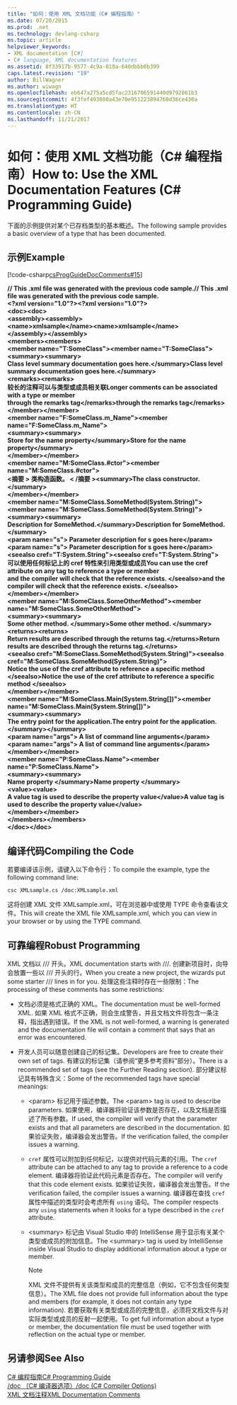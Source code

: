 ```yaml
---
title: "如何：使用 XML 文档功能（C# 编程指南）"
ms.date: 07/20/2015
ms.prod: .net
ms.technology: devlang-csharp
ms.topic: article
helpviewer_keywords:
- XML documentation [C#]
- C# language, XML documentation features
ms.assetid: 8f33917b-9577-4c9a-818a-640dbbb0b399
caps.latest.revision: "19"
author: BillWagner
ms.author: wiwagn
ms.openlocfilehash: eb647a275a5cd5fac2316706591440d9792861b3
ms.sourcegitcommit: 4f3fef493080a43e70e951223894768d36ce430a
ms.translationtype: HT
ms.contentlocale: zh-CN
ms.lasthandoff: 11/21/2017
---
```

# <a name="how-to-use-the-xml-documentation-features-c-programming-guide"></a><span data-ttu-id="69a69-102">如何：使用 XML 文档功能（C# 编程指南）</span><span class="sxs-lookup"><span data-stu-id="69a69-102">How to: Use the XML Documentation Features (C# Programming Guide)</span></span>
<span data-ttu-id="69a69-103">下面的示例提供对某个已存档类型的基本概述。</span><span class="sxs-lookup"><span data-stu-id="69a69-103">The following sample provides a basic overview of a type that has been documented.</span></span>  
  
## <a name="example"></a><span data-ttu-id="69a69-104">示例</span><span class="sxs-lookup"><span data-stu-id="69a69-104">Example</span></span>  
 [!code-csharp[csProgGuideDocComments#15](../../../csharp/programming-guide/xmldoc/codesnippet/CSharp/how-to-use-the-xml-documentation-features_1.cs)]  
  
 <span data-ttu-id="69a69-105">**// This .xml file was generated with the previous code sample.**</span><span class="sxs-lookup"><span data-stu-id="69a69-105">**// This .xml file was generated with the previous code sample.**</span></span>  
<span data-ttu-id="69a69-106">**\<?xml version="1.0"?>**</span><span class="sxs-lookup"><span data-stu-id="69a69-106">**\<?xml version="1.0"?>**</span></span>  
<span data-ttu-id="69a69-107">**\<doc>**</span><span class="sxs-lookup"><span data-stu-id="69a69-107">**\<doc>**</span></span>  
 <span data-ttu-id="69a69-108">**\<assembly>**</span><span class="sxs-lookup"><span data-stu-id="69a69-108">**\<assembly>**</span></span>  
 <span data-ttu-id="69a69-109">**\<name>xmlsample\</name>**</span><span class="sxs-lookup"><span data-stu-id="69a69-109">**\<name>xmlsample\</name>**</span></span>  
 <span data-ttu-id="69a69-110">**\</assembly>**</span><span class="sxs-lookup"><span data-stu-id="69a69-110">**\</assembly>**</span></span>  
 <span data-ttu-id="69a69-111">**\<members>**</span><span class="sxs-lookup"><span data-stu-id="69a69-111">**\<members>**</span></span>  
 <span data-ttu-id="69a69-112">**\<member name="T:SomeClass">**</span><span class="sxs-lookup"><span data-stu-id="69a69-112">**\<member name="T:SomeClass">**</span></span>  
 <span data-ttu-id="69a69-113">**\<summary>**</span><span class="sxs-lookup"><span data-stu-id="69a69-113">**\<summary>**</span></span>  
 <span data-ttu-id="69a69-114">**Class level summary documentation goes here.\</summary>**</span><span class="sxs-lookup"><span data-stu-id="69a69-114">**Class level summary documentation goes here.\</summary>**</span></span>  
 <span data-ttu-id="69a69-115">**\<remarks>**</span><span class="sxs-lookup"><span data-stu-id="69a69-115">**\<remarks>**</span></span>  
 <span data-ttu-id="69a69-116">**较长的注释可以与类型或成员相关联**</span><span class="sxs-lookup"><span data-stu-id="69a69-116">**Longer comments can be associated with a type or member**</span></span>  
 <span data-ttu-id="69a69-117">**through the remarks tag\</remarks>**</span><span class="sxs-lookup"><span data-stu-id="69a69-117">**through the remarks tag\</remarks>**</span></span>  
 <span data-ttu-id="69a69-118">**\</member>**</span><span class="sxs-lookup"><span data-stu-id="69a69-118">**\</member>**</span></span>  
 <span data-ttu-id="69a69-119">**\<member name="F:SomeClass.m_Name">**</span><span class="sxs-lookup"><span data-stu-id="69a69-119">**\<member name="F:SomeClass.m_Name">**</span></span>  
 <span data-ttu-id="69a69-120">**\<summary>**</span><span class="sxs-lookup"><span data-stu-id="69a69-120">**\<summary>**</span></span>  
 <span data-ttu-id="69a69-121">**Store for the name property\</summary>**</span><span class="sxs-lookup"><span data-stu-id="69a69-121">**Store for the name property\</summary>**</span></span>  
 <span data-ttu-id="69a69-122">**\</member>**</span><span class="sxs-lookup"><span data-stu-id="69a69-122">**\</member>**</span></span>  
 <span data-ttu-id="69a69-123">**\<member name="M:SomeClass.#ctor">**</span><span class="sxs-lookup"><span data-stu-id="69a69-123">**\<member name="M:SomeClass.#ctor">**</span></span>  
 <span data-ttu-id="69a69-124">**\<摘要 > 类构造函数。 \< /摘要 >**</span><span class="sxs-lookup"><span data-stu-id="69a69-124">**\<summary>The class constructor.\</summary>**</span></span>  
 <span data-ttu-id="69a69-125">**\</member>**</span><span class="sxs-lookup"><span data-stu-id="69a69-125">**\</member>**</span></span>  
 <span data-ttu-id="69a69-126">**\<member name="M:SomeClass.SomeMethod(System.String)">**</span><span class="sxs-lookup"><span data-stu-id="69a69-126">**\<member name="M:SomeClass.SomeMethod(System.String)">**</span></span>  
 <span data-ttu-id="69a69-127">**\<summary>**</span><span class="sxs-lookup"><span data-stu-id="69a69-127">**\<summary>**</span></span>  
 <span data-ttu-id="69a69-128">**Description for SomeMethod.\</summary>**</span><span class="sxs-lookup"><span data-stu-id="69a69-128">**Description for SomeMethod.\</summary>**</span></span>  
 <span data-ttu-id="69a69-129">**\<param name="s"> Parameter description for s goes here\</param>**</span><span class="sxs-lookup"><span data-stu-id="69a69-129">**\<param name="s"> Parameter description for s goes here\</param>**</span></span>  
 <span data-ttu-id="69a69-130">**\<seealso cref="T:System.String">**</span><span class="sxs-lookup"><span data-stu-id="69a69-130">**\<seealso cref="T:System.String">**</span></span>  
 <span data-ttu-id="69a69-131">**可以使用任何标记上的 cref 特性来引用类型或成员**</span><span class="sxs-lookup"><span data-stu-id="69a69-131">**You can use the cref attribute on any tag to reference a type or member**</span></span>  
 <span data-ttu-id="69a69-132">**and the compiler will check that the reference exists. \</seealso>**</span><span class="sxs-lookup"><span data-stu-id="69a69-132">**and the compiler will check that the reference exists. \</seealso>**</span></span>  
 <span data-ttu-id="69a69-133">**\</member>**</span><span class="sxs-lookup"><span data-stu-id="69a69-133">**\</member>**</span></span>  
 <span data-ttu-id="69a69-134">**\<member name="M:SomeClass.SomeOtherMethod">**</span><span class="sxs-lookup"><span data-stu-id="69a69-134">**\<member name="M:SomeClass.SomeOtherMethod">**</span></span>  
 <span data-ttu-id="69a69-135">**\<summary>**</span><span class="sxs-lookup"><span data-stu-id="69a69-135">**\<summary>**</span></span>  
 <span data-ttu-id="69a69-136">**Some other method. \</summary>**</span><span class="sxs-lookup"><span data-stu-id="69a69-136">**Some other method. \</summary>**</span></span>  
 <span data-ttu-id="69a69-137">**\<returns>**</span><span class="sxs-lookup"><span data-stu-id="69a69-137">**\<returns>**</span></span>  
 <span data-ttu-id="69a69-138">**Return results are described through the returns tag.\</returns>**</span><span class="sxs-lookup"><span data-stu-id="69a69-138">**Return results are described through the returns tag.\</returns>**</span></span>  
 <span data-ttu-id="69a69-139">**\<seealso cref="M:SomeClass.SomeMethod(System.String)">**</span><span class="sxs-lookup"><span data-stu-id="69a69-139">**\<seealso cref="M:SomeClass.SomeMethod(System.String)">**</span></span>  
 <span data-ttu-id="69a69-140">**Notice the use of the cref attribute to reference a specific method \</seealso>**</span><span class="sxs-lookup"><span data-stu-id="69a69-140">**Notice the use of the cref attribute to reference a specific method \</seealso>**</span></span>  
 <span data-ttu-id="69a69-141">**\</member>**</span><span class="sxs-lookup"><span data-stu-id="69a69-141">**\</member>**</span></span>  
 <span data-ttu-id="69a69-142">**\<member name="M:SomeClass.Main(System.String[])">**</span><span class="sxs-lookup"><span data-stu-id="69a69-142">**\<member name="M:SomeClass.Main(System.String[])">**</span></span>  
 <span data-ttu-id="69a69-143">**\<summary>**</span><span class="sxs-lookup"><span data-stu-id="69a69-143">**\<summary>**</span></span>  
 <span data-ttu-id="69a69-144">**The entry point for the application.**</span><span class="sxs-lookup"><span data-stu-id="69a69-144">**The entry point for the application.**</span></span>  
 <span data-ttu-id="69a69-145">**\</summary>**</span><span class="sxs-lookup"><span data-stu-id="69a69-145">**\</summary>**</span></span>  
 <span data-ttu-id="69a69-146">**\<param name="args"> A list of command line arguments\</param>**</span><span class="sxs-lookup"><span data-stu-id="69a69-146">**\<param name="args"> A list of command line arguments\</param>**</span></span>  
 <span data-ttu-id="69a69-147">**\</member>**</span><span class="sxs-lookup"><span data-stu-id="69a69-147">**\</member>**</span></span>  
 <span data-ttu-id="69a69-148">**\<member name="P:SomeClass.Name">**</span><span class="sxs-lookup"><span data-stu-id="69a69-148">**\<member name="P:SomeClass.Name">**</span></span>  
 <span data-ttu-id="69a69-149">**\<summary>**</span><span class="sxs-lookup"><span data-stu-id="69a69-149">**\<summary>**</span></span>  
 <span data-ttu-id="69a69-150">**Name property \</summary>**</span><span class="sxs-lookup"><span data-stu-id="69a69-150">**Name property \</summary>**</span></span>  
 <span data-ttu-id="69a69-151">**\<value>**</span><span class="sxs-lookup"><span data-stu-id="69a69-151">**\<value>**</span></span>  
 <span data-ttu-id="69a69-152">**A value tag is used to describe the property value\</value>**</span><span class="sxs-lookup"><span data-stu-id="69a69-152">**A value tag is used to describe the property value\</value>**</span></span>  
 <span data-ttu-id="69a69-153">**\</member>**</span><span class="sxs-lookup"><span data-stu-id="69a69-153">**\</member>**</span></span>  
 <span data-ttu-id="69a69-154">**\</members>**</span><span class="sxs-lookup"><span data-stu-id="69a69-154">**\</members>**</span></span>  
<span data-ttu-id="69a69-155">**\</doc>**</span><span class="sxs-lookup"><span data-stu-id="69a69-155">**\</doc>**</span></span>   
## <a name="compiling-the-code"></a><span data-ttu-id="69a69-156">编译代码</span><span class="sxs-lookup"><span data-stu-id="69a69-156">Compiling the Code</span></span>  
 <span data-ttu-id="69a69-157">若要编译该示例，请键入以下命令行：</span><span class="sxs-lookup"><span data-stu-id="69a69-157">To compile the example, type the following command line:</span></span>  
  
 `csc XMLsample.cs /doc:XMLsample.xml`  
  
 <span data-ttu-id="69a69-158">这将创建 XML 文件 XMLsample.xml，可在浏览器中或使用 TYPE 命令查看该文件。</span><span class="sxs-lookup"><span data-stu-id="69a69-158">This will create the XML file XMLsample.xml, which you can view in your browser or by using the TYPE command.</span></span>  
  
## <a name="robust-programming"></a><span data-ttu-id="69a69-159">可靠编程</span><span class="sxs-lookup"><span data-stu-id="69a69-159">Robust Programming</span></span>  
 <span data-ttu-id="69a69-160">XML 文档以 /// 开头。</span><span class="sxs-lookup"><span data-stu-id="69a69-160">XML documentation starts with ///.</span></span> <span data-ttu-id="69a69-161">创建新项目时，向导会放置一些以 /// 开头的行。</span><span class="sxs-lookup"><span data-stu-id="69a69-161">When you create a new project, the wizards put some starter /// lines in for you.</span></span> <span data-ttu-id="69a69-162">处理这些注释时存在一些限制：</span><span class="sxs-lookup"><span data-stu-id="69a69-162">The processing of these comments has some restrictions:</span></span>  
  
-   <span data-ttu-id="69a69-163">文档必须是格式正确的 XML。</span><span class="sxs-lookup"><span data-stu-id="69a69-163">The documentation must be well-formed XML.</span></span> <span data-ttu-id="69a69-164">如果 XML 格式不正确，则会生成警告，并且文档文件将包含一条注释，指出遇到错误。</span><span class="sxs-lookup"><span data-stu-id="69a69-164">If the XML is not well-formed, a warning is generated and the documentation file will contain a comment that says that an error was encountered.</span></span>  
  
-   <span data-ttu-id="69a69-165">开发人员可以随意创建自己的标记集。</span><span class="sxs-lookup"><span data-stu-id="69a69-165">Developers are free to create their own set of tags.</span></span> <span data-ttu-id="69a69-166">有建议的标记集（请参阅“更多参考资料”部分）。</span><span class="sxs-lookup"><span data-stu-id="69a69-166">There is a recommended set of tags (see the Further Reading section).</span></span> <span data-ttu-id="69a69-167">部分建议标记具有特殊含义：</span><span class="sxs-lookup"><span data-stu-id="69a69-167">Some of the recommended tags have special meanings:</span></span>  
  
    -   <span data-ttu-id="69a69-168">\<param> 标记用于描述参数。</span><span class="sxs-lookup"><span data-stu-id="69a69-168">The \<param> tag is used to describe parameters.</span></span> <span data-ttu-id="69a69-169">如果使用，编译器将验证该参数是否存在，以及文档是否描述了所有参数。</span><span class="sxs-lookup"><span data-stu-id="69a69-169">If used, the compiler will verify that the parameter exists and that all parameters are described in the documentation.</span></span> <span data-ttu-id="69a69-170">如果验证失败，编译器会发出警告。</span><span class="sxs-lookup"><span data-stu-id="69a69-170">If the verification failed, the compiler issues a warning.</span></span>  
  
    -   <span data-ttu-id="69a69-171">`cref` 属性可以附加到任何标记，以提供对代码元素的引用。</span><span class="sxs-lookup"><span data-stu-id="69a69-171">The `cref` attribute can be attached to any tag to provide a reference to a code element.</span></span> <span data-ttu-id="69a69-172">编译器将验证此代码元素是否存在。</span><span class="sxs-lookup"><span data-stu-id="69a69-172">The compiler will verify that this code element exists.</span></span> <span data-ttu-id="69a69-173">如果验证失败，编译器会发出警告。</span><span class="sxs-lookup"><span data-stu-id="69a69-173">If the verification failed, the compiler issues a warning.</span></span> <span data-ttu-id="69a69-174">编译器在查找 `cref` 属性中描述的类型时会考虑所有 `using` 语句。</span><span class="sxs-lookup"><span data-stu-id="69a69-174">The compiler respects any `using` statements when it looks for a type described in the `cref` attribute.</span></span>  
  
    -   <span data-ttu-id="69a69-175">\<summary> 标记由 Visual Studio 中的 IntelliSense 用于显示有关某个类型或成员的附加信息。</span><span class="sxs-lookup"><span data-stu-id="69a69-175">The \<summary> tag is used by IntelliSense inside Visual Studio to display additional information about a type or member.</span></span>  
  
        > [!NOTE]
        >  <span data-ttu-id="69a69-176">XML 文件不提供有关该类型和成员的完整信息（例如，它不包含任何类型信息）。</span><span class="sxs-lookup"><span data-stu-id="69a69-176">The XML file does not provide full information about the type and members (for example, it does not contain any type information).</span></span> <span data-ttu-id="69a69-177">若要获取有关类型或成员的完整信息，必须将文档文件与对实际类型或成员的反射一起使用。</span><span class="sxs-lookup"><span data-stu-id="69a69-177">To get full information about a type or member, the documentation file must be used together with reflection on the actual type or member.</span></span>  
  
## <a name="see-also"></a><span data-ttu-id="69a69-178">另请参阅</span><span class="sxs-lookup"><span data-stu-id="69a69-178">See Also</span></span>  
 [<span data-ttu-id="69a69-179">C# 编程指南</span><span class="sxs-lookup"><span data-stu-id="69a69-179">C# Programming Guide</span></span>](../../../csharp/programming-guide/index.md)  
 [<span data-ttu-id="69a69-180">/doc （C# 编译器选项）</span><span class="sxs-lookup"><span data-stu-id="69a69-180">/doc (C# Compiler Options)</span></span>](../../../csharp/language-reference/compiler-options/doc-compiler-option.md)  
 [<span data-ttu-id="69a69-181">XML 文档注释</span><span class="sxs-lookup"><span data-stu-id="69a69-181">XML Documentation Comments</span></span>](../../../csharp/programming-guide/xmldoc/xml-documentation-comments.md)
